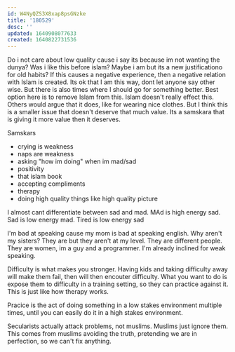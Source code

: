 ```yaml
---
id: W4NyQZS3X8xap8psGNzke
title: '180529'
desc: ''
updated: 1640908077633
created: 1640822731536
---
```


Do i not care about low quality cause i say its because im not wanting the dunya? Was i like this before islam? Maybe i am but its a new justificationo for old habits? If this causes a negative experience, then a negative relation with Islam is created. Its ok that I am this way, dont let anyone say other wise. But there is also times where I should go for something better. Best option here is to remove Islam from this. Islam doesn't really effect this. Others would argue that it does, like for wearing nice clothes. But I think this is a smaller issue that doesn't deserve that much value. Its a samskara that is giving it more value then it deserves.



Samskars
- crying is weakness
- naps are weakness
- asking "how im doing" when im mad/sad
 - positivity
  - that islam book
- accepting compliments
- therapy
- doing high quality things like high quality picture

I almost cant differentiate between sad and mad. MAd is high energy sad. Sad is low energy mad. Tired is low energy sad

I'm bad at speaking cause my mom is bad at speaking english. Why aren't my sisters? They are but they aren't at my level. They are different people. They are women, im a guy and a programmer. I'm already inclined for weak speaking.

Difficulty is what makes you stronger. Having kids and taking difficulty away will make them fail, then will then encouter difficulty. What you want to do is expose them to difficulty in a training setting, so they can practice against it. This is just like how therapy works. 

Pracice is the act of doing something in a low stakes environment multiple times, until you can easily do it in a high stakes environment.

Secularists actually attack problems, not muslims. Muslims just ignore them. This comes from muslims avoiding the truth, pretending we are in perfection, so we can't fix anything.